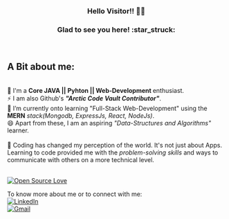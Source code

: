 <h3 align="center"> Hello Visitor!! 👋🏻</h3>

<h3 align="center">Glad to see you here! :star_struck:</h3>
<br>
<h2>A Bit about me:</h2><br>
                🔭 I'm a <strong>Core JAVA || Pyhton || Web-Development </strong>enthusiast.<br>
                ⚡ I am also Github's <strong><em>"Arctic Code Vault Contributor"</em></strong>.<br>
                🌱 I’m currently onto learning "Full-Stack Web-Development" using the <strong>MERN</strong><em> stack(Mongodb, ExpressJs, React, NodeJs)</em>.<br>
                😄 Apart from these, I am an aspiring <em>"Data-Structures and Algorithms"</em> learner.<br><br>
                👯 Coding has changed my perception of the world. It's not just about Apps. Learning to code provided me with the <i>problem-solving skills</i> and ways to communicate with others on a more technical level.<br><br> 

[![Open Source Love](https://badges.frapsoft.com/os/v2/open-source.svg?v=103)](https://github.com/1Canis-Lupus1)

To know more about me or to connect with me:
<br>
<a href="https://www.linkedin.com/in/shubham-choudhary-8457a9141/" target="_blank"><img src="https://img.shields.io/badge/LinkedIn-%230077B5.svg?&style=flat-square&logo=linkedin&logoColor=white" alt="LinkedIn"></a><br>
<a href="mailto:shubhamchoudhary081997@gmail.com" target="_blank"><img src="https://www.contactmonkey.com/cm_wp/wp-content/uploads/2019/04/gmail-4-768x485.png" alt="Gmail"></a><br>

<!--
**1Canis-Lupus1/1Canis-Lupus1** is a ✨ _special_ ✨ repository because its `README.md` (this file) appears on your GitHub profile.

Here are some ideas to get you started:

- 🔭 I’m currently working on ...
- 🌱 I’m currently learning ...
- 👯 I’m looking to collaborate on ...
- 🤔 I’m looking for help with ...
- 💬 Ask me about ...
- 📫 How to reach me: ...
- 😄 Pronouns: ...
- ⚡ Fun fact: ...
-->
